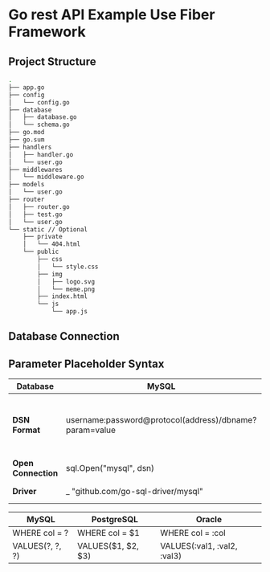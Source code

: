 # Go rest API Example Use Fiber Framework

## Project Structure

```bash
.
├── app.go
├── config
│   └── config.go
├── database
│   ├── database.go
│   └── schema.go
├── go.mod
├── go.sum
├── handlers
│   ├── handler.go
│   └── user.go
├── middlewares
│   └── middleware.go
├── models
│   └── user.go
├── router
│   ├── router.go
│   ├── test.go
│   └── user.go
└── static // Optional
    ├── private
    │   └── 404.html
    └── public
        ├── css
        │   └── style.css
        ├── img
        │   ├── logo.svg
        │   └── meme.png
        ├── index.html
        └── js
            └── app.js
```

## Database Connection

## Parameter Placeholder Syntax

**Database**|MySQL | PostgreSQL | Oracle |
------|----- |             ----- |            ----- |
**DSN Format** | username:password@protocol(address)/dbname?param=value | host={host} port={port} user={user} password={password} dbname={dbname} sslmode=disable | Coming Soon |
**Open Connection** | sql.Open("mysql", dsn) | sql.Open("postgres", dsn) | Coming Soon|
**Driver** | _ "github.com/go-sql-driver/mysql" |  _ "github.com/lib/pq" | Coming Soon |

MySQL |               PostgreSQL |            Oracle |
----- |             ----- |            ----- |
WHERE col = ?  |    WHERE col = $1  |   WHERE col = :col |
VALUES(?, ?, ?) |   VALUES($1, $2, $3)  |  VALUES(:val1, :val2, :val3) |

